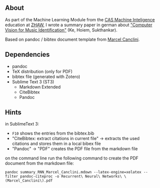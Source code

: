## About
As part of the Machine Learning Module from the [CAS Machine Inteligence](https://weiterbildung.zhaw.ch/de/school-of-engineering/programm/cas-machine-intelligence.html) education at [ZHAW](https://www.zhaw.ch), I wrote a summary paper in german about ["Computer Vision for Music Identification"](http://www.cs.cmu.edi/~yke/musicretrieval/) (Ke, Hoiem, Sukthankar).

Based on pandoc / bibtex document template from [Marcel Canclini](https://github.com/canclini/summary_recurrent_neural_networks).

## Dependencies
* pandoc
* TeX distribution (only for PDF)
* bibtex file (generated with Zotero)
* Sublime Text 3 (ST3)
  * Markdown Extended
  * CiteBibtex
  * Pandoc

## Hints
in SublimeText 3:
* `F10` shows the entries from the bibtex.bib
* "CiteBibtex: extract citations in current file" -> extracts the used citations and stores them in a local bibex file
* "Pandoc" -> "PDF" creates the PDF file from the markdown file

on the command line run the following command to create the PDF document from the markdown file:
```
pandoc summary_RNN_Marcel_Canclini.mdown --latex-engine=xelatex --filter pandoc-citeproc -o Recurrent\ Neural\ Networks\ \(Marcel_Canclini\).pdf
```
